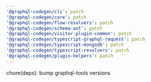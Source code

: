 ```yaml
---
'@graphql-codegen/cli': patch
'@graphql-codegen/core': patch
'@graphql-codegen/flow-resolvers': patch
'@graphql-codegen/schema-ast': patch
'@graphql-codegen/visitor-plugin-common': patch
'@graphql-codegen/typescript-graphql-request': patch
'@graphql-codegen/typescript-mongodb': patch
'@graphql-codegen/typescript-resolvers': patch
'@graphql-codegen/plugin-helpers': patch
---
```


chore(deps): bump graphql-tools versions
